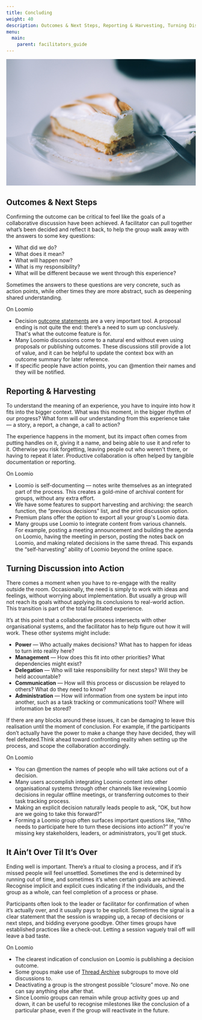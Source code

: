 ```yaml
---
title: Concluding
weight: 40
description: Outcomes & Next Steps, Reporting & Harvesting, Turning Discussion into Action, It Ain’t Over Til It’s Over
menu:
  main:
    parent: facilitators_guide
---
```

![](cover.jpg)

## Outcomes & Next Steps

Confirming the outcome can be critical to feel like the goals of a collaborative discussion have been achieved. A facilitator can pull together what’s been decided and reflect it back, to help the group walk away with the answers to some key questions:

* What did we do?
* What does it mean?
* What will happen now?
* What is my responsibility?
* What will be different because we went through this experience?

Sometimes the answers to these questions are very concrete, such as action points, while other times they are more abstract, such as deepening shared understanding.

On Loomio

* Decision [outcome statements](../../user_manual/getting_started/decision_tools/) are a very important tool. A proposal ending is not quite the end: there’s a need to sum up conclusively. That's what the outcome feature is for.
* Many Loomio discussions come to a natural end without even using proposals or publishing outcomes. These discussions still provide a lot of value, and it can be helpful to update the context box with an outcome summary for later reference.
* If specific people have action points, you can @mention their names and they will be notified.


## Reporting & Harvesting

To understand the meaning of an experience, you have to inquire into how it fits into the bigger context. What was this moment, in the bigger rhythm of our progress? What form will our understanding from this experience take — a story, a report, a change, a call to action?

The experience happens in the moment, but its impact often comes from putting handles on it, giving it a name, and being able to use it and refer to it. Otherwise you risk forgetting, leaving people out who weren't there, or having to repeat it later. Productive collaboration is often helped by tangible documentation or reporting.

On Loomio

* Loomio is self-documenting — notes write themselves as an integrated part of the process. This creates a gold-mine of archival content for groups, without any extra effort.
* We have some features to support harvesting and archiving: the search function, the “previous decisions” list, and the print discussion option.
* Premium plans offer the option to export all your group's Loomio data.
* Many groups use Loomio to integrate content from various channels. For example, posting a meeting announcement and building the agenda on Loomio, having the meeting in person, posting the notes back on Loomio, and making related decisions in the same thread. This expands the “self-harvesting” ability of Loomio beyond the online space.


## Turning Discussion into Action

There comes a moment when you have to re-engage with the reality outside the room. Occasionally, the need is simply to work with ideas and feelings, without worrying about implementation. But usually a group will not reach its goals without applying its conclusions to real-world action. This transition is part of the total facilitated experience.

It’s at this point that a collaborative process intersects with other organisational systems, and the facilitator has to help figure out how it will work. These other systems might include:

* **Power** — Who actually makes decisions? What has to happen for ideas to turn into reality here?
* **Management** — How does this fit into other priorities? What dependencies might exist?
* **Delegation** — Who will take responsibility for next steps? Will they be held accountable?
* **Communication** — How will this process or discussion be relayed to others? What do they need to know?
* **Administration** — How will information from one system be input into another, such as a task tracking or communications tool? Where will information be stored?

If there are any blocks around these issues, it can be damaging to leave this realisation until the moment of conclusion. For example, if the participants don’t actually have the power to make a change they have decided, they will feel defeated.Think ahead toward confronting reality when setting up the process, and scope the collaboration accordingly.


On Loomio

* You can @mention the names of people who will take actions out of a decision.
* Many users accomplish integrating Loomio content into other organisational systems through other channels like reviewing Loomio decisions in regular offline meetings, or transferring outcomes to their task tracking process.
* Making an explicit decision naturally leads people to ask, “OK, but how are we going to take this forward?”
* Forming a Loomio group often surfaces important questions like, “Who needs to participate here to turn these decisions into action?” If you're missing key stakeholders, leaders, or administrators, you'll get stuck.


## It Ain’t Over Til It’s Over

Ending well is important. There’s a ritual to closing a process, and if it’s missed people will feel unsettled. Sometimes the end is determined by running out of time, and sometimes it’s when certain goals are achieved. Recognise implicit and explicit cues indicating if the individuals, and the group as a whole, can feel completion of a process or phase.

Participants often look to the leader or facilitator for confirmation of when it’s actually over, and it usually pays to be explicit. Sometimes the signal is a clear statement that the session is wrapping up, a recap of decisions or next steps, and bidding everyone goodbye. Other times groups have established practices like a check-out. Letting a session vaguely trail off will leave a bad taste.

On Loomio

* The clearest indication of conclusion on Loomio is publishing a decision outcome.
* Some groups make use of [Thread Archive](http://blog.loomio.org/2016/04/23/organise/) subgroups to move old discussions to.
* Deactivating a group is the strongest possible “closure” move. No one can say anything else after that.
* Since Loomio groups can remain while group activity goes up and down, it can be useful to recognise milestones like the conclusion of a particular phase, even if the group will reactivate in the future.
